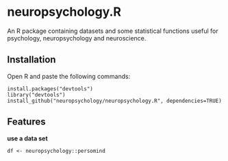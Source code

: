 # neuropsychology.R
An R package containing datasets and some statistical functions useful for psychology, neuropsychology and neuroscience.


## Installation

Open R and paste the following commands:

```
install.packages("devtools")
library("devtools")
install_github("neuropsychology/neuropsychology.R", dependencies=TRUE)
```

## Features

**use a data set**
```
df <- neuropsychology::persomind
```
